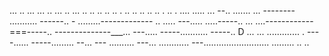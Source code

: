 ... .. ... ... .. ... .. ... .. .. .. .. .. . .. .. .. .. .. . .. . .... 
..... ...
--.. .......
... --------
........... ------.. -
.........-------------
.. .....
---..... .....-----.. 
... ....------------===-----.. 
--------------___... ---..... 
-----........... -----.. D
... ... ............. . ----...... -----......... --... ---
.......... ---... 
............ 
---.......................... 
......... 
.. 
.. 
